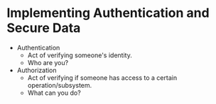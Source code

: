 # Implementing Authentication and Secure Data

- Authentication
  - Act of verifying someone's identity.
  - Who are you?
- Authorization
  - Act of verifying if someone has access to a certain operation/subsystem.
  - What can you do?
